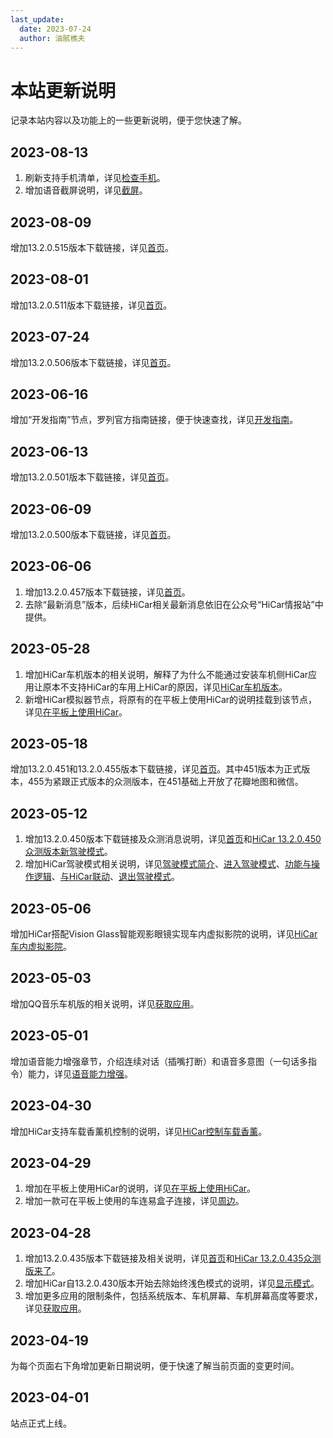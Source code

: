 ```yaml
---
last_update:
  date: 2023-07-24
  author: 油腻樵夫
---
```

# 本站更新说明

记录本站内容以及功能上的一些更新说明，便于您快速了解。

## 2023-08-13
1. 刷新支持手机清单，详见[检查手机](/check/phone.md)。
2. 增加语音截屏说明，详见[截屏](/guides/ui/screenshot.md)。

## 2023-08-09
增加13.2.0.515版本下载链接，详见[首页](https://hicar.cool/)。

## 2023-08-01
增加13.2.0.511版本下载链接，详见[首页](https://hicar.cool/)。

## 2023-07-24
增加13.2.0.506版本下载链接，详见[首页](https://hicar.cool/)。

## 2023-06-16
增加“开发指南”节点，罗列官方指南链接，便于快速查找，详见[开发指南](/dev)。

## 2023-06-13
增加13.2.0.501版本下载链接，详见[首页](https://hicar.cool/)。

## 2023-06-09
增加13.2.0.500版本下载链接，详见[首页](https://hicar.cool/)。

## 2023-06-06
1. 增加13.2.0.457版本下载链接，详见[首页](https://hicar.cool/)。
2. 去除“最新消息”版本，后续HiCar相关最新消息依旧在公众号“HiCar情报站”中提供。

## 2023-05-28
1. 增加HiCar车机版本的相关说明，解释了为什么不能通过安装车机侧HiCar应用让原本不支持HiCar的车用上HiCar的原因，详见[HiCar车机版本](vehicle.md)。
2. 新增HiCar模拟器节点，将原有的在平板上使用HiCar的说明挂载到该节点，详见[在平板上使用HiCar](simulator/box-hicar-pad.md)。

## 2023-05-18
增加13.2.0.451和13.2.0.455版本下载链接，详见[首页](https://hicar.cool/)。其中451版本为正式版本，455为紧跟正式版本的众测版本，在451基础上开放了花瓣地图和微信。

## 2023-05-12
1. 增加13.2.0.450版本下载链接及众测消息说明，详见[首页](https://hicar.cool/)和[HiCar 13.2.0.450众测版本新驾驶模式](https://hicar.cool/blog/hicar-450)。
2. 增加HiCar驾驶模式相关说明，详见[驾驶模式简介](dmode/driving-mode.md)、[进入驾驶模式](dmode/enter-driving-mode.md)、[功能与操作逻辑](dmode/function-and-operation.md)、[与HiCar联动](dmode/work-with-hicar.md)、[退出驾驶模式](dmode/exit-driving-mode.md)。


## 2023-05-06

增加HiCar搭配Vision Glass智能观影眼镜实现车内虚拟影院的说明，详见[HiCar车内虚拟影院](devices/vision-glass-hicar.md)。

## 2023-05-03

增加QQ音乐车机版的相关说明，详见[获取应用](guides/app/obtain.md)。

## 2023-05-01

增加语音能力增强章节，介绍连续对话（插嘴打断）和语音多意图（一句话多指令）能力，详见[语音能力增强](guides/voice/voice-enhance.md)。

## 2023-04-30

增加HiCar支持车载香薰机控制的说明，详见[HiCar控制车载香薰](devices/aromatherapy-hicar.md)。


## 2023-04-29

1. 增加在平板上使用HiCar的说明，详见[在平板上使用HiCar](simulator/box-hicar-pad.md)。
2. 增加一款可在平板上使用的车连易盒子连接，详见[周边](https://hicar.cool/box)。


## 2023-04-28

1. 增加13.2.0.435版本下载链接及相关说明，详见[首页](https://hicar.cool/)和[HiCar 13.2.0.435众测版来了](https://hicar.cool/blog/hicar-435)。
2. 增加HiCar自13.2.0.430版本开始去除始终浅色模式的说明，详见[显示模式](guides/ui/display-mode.md)。
3. 增加更多应用的限制条件，包括系统版本、车机屏幕、车机屏幕高度等要求，详见[获取应用](guides/app/obtain.md)。

## 2023-04-19

为每个页面右下角增加更新日期说明，便于快速了解当前页面的变更时间。

## 2023-04-01

站点正式上线。
